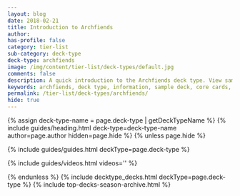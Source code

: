 ```yaml
---
layout: blog
date: 2018-02-21
title: Introduction to Archfiends
author: 
has-profile: false
category: tier-list
sub-category: deck-type
deck-type: archfiends
image: /img/content/tier-list/deck-types/default.jpg
comments: false
description: A quick introduction to the Archfiends deck type. View sample deck, core cards, tech cards, quick tips, guides, videos and other information.
keywords: archfiends, deck type, information, sample deck, core cards, tech cards, quick tips, guides, videos
permalink: /tier-list/deck-types/archfiends/
hide: true
---
```


{% assign deck-type-name = page.deck-type | getDeckTypeName %}
{% include guides/heading.html deck-type=deck-type-name author=page.author hidden=page.hide %}
{% unless page.hide %}

<!-- CONTENT GOES HERE -->

{% include guides/guides.html deckType=page.deck-type %}

{% include guides/videos.html videos='' %}

{% endunless %}
{% include decktype_decks.html deckType=page.deck-type %}
{% include top-decks-season-archive.html %}